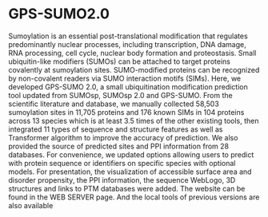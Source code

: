 # GPS-SUMO2.0
Sumoylation is an essential post-translational modification that regulates predominantly nuclear processes, including transcription, DNA damage, RNA processing, cell cycle, nuclear body formation and proteostasis. Small ubiquitin-like modifiers (SUMOs) can be attached to target proteins covalently at sumoylation sites. SUMO-modified proteins can be recognized by non-covalent readers via SUMO interaction motifs (SIMs).
Here, we developed GPS-SUMO 2.0, a small ubiquitination modification prediction tool updated from SUMOsp, SUMOsp 2.0 and GPS-SUMO. From the scientific literature and database, we manually collected 58,503 sumoylation sites in 11,705 proteins and 176 known SIMs in 104 proteins across 13 species which is at least 3.5 times of the other existing tools, then integrated 11 types of sequence and structure features as well as Transformer algorithm to improve the accuracy of prediction. We also provided the source of predicted sites and PPI information from 28 databases. For convenience, we updated options allowing users to predict with protein sequence or identifiers on specific species with optional models. For presentation, the visualization of accessible surface area and disorder propensity, the PPI information, the sequence WebLogo, 3D structures and links to PTM databases were added.
The website can be found in the WEB SERVER page. And the local tools of previous versions are also available
